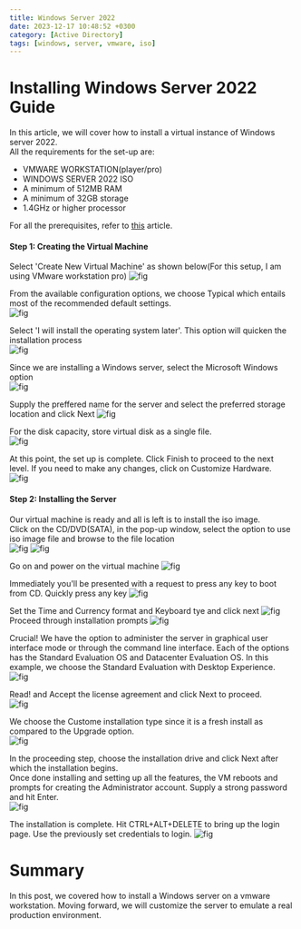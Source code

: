 ```yaml
---
title: Windows Server 2022
date: 2023-12-17 10:48:52 +0300
category: [Active Directory]
tags: [windows, server, vmware, iso]
---
```


# Installing Windows Server 2022 Guide
In this article, we will cover how to install a virtual instance of Windows server 2022.  
All the requirements for the set-up are:  
* VMWARE WORKSTATION(player/pro)
* WINDOWS SERVER 2022 ISO
* A minimum of 512MB RAM
* A minimum of 32GB storage
* 1.4GHz or higher processor  

For all the prerequisites, refer to [this]() article.  
#### Step 1: Creating the Virtual Machine  
Select 'Create New Virtual Machine' as shown below(For this setup, I am using VMware workstation pro) 
![fig](/assets/img/server/s1.png)  

From the available configuration options, we choose Typical which entails most of the recommended default settings.  
![fig](/assets/img/server/n1.png)

Select 'I will install the operating system later'. This option will quicken the installation process  
![fig](/assets/img/server/n2.png)  

Since we are installing a Windows server, select the Microsoft Windows option  
![fig](/assets/img/server/n3.png)  

Supply the preffered name for the server and select the preferred storage location  and click Next
![fig](/assets/img/server/n4.png)  

For the disk capacity, store virtual disk as a single file.  
![fig](/assets/img/server/n5.png)  

At this point, the set up is complete. Click Finish to proceed to the next level. If you need to make any changes, click on Customize Hardware.  
![fig](/assets/img/server/n6.png)  

#### Step 2: Installing the Server
Our virtual machine is ready and all is left is to install the iso image.  
Click on the CD/DVD(SATA), in the pop-up window, select the option to use iso image file and browse to the file location  
![fig](/assets/img/server/n7.png) 
![fig](/assets/img/server/n8.png)  

Go on and power on the virtual machine 
![fig](/assets/img/server/n9.png)

Immediately you'll be presented with a request to press any key to boot from CD. Quickly press any key
![fig](/assets/img/server/n10.png)

Set the Time and Currency format and Keyboard tye and click next
![fig](/assets/img/server/n11.png)
Proceed through installation prompts
![fig](/assets/img/server/n12.png)

Crucial! We have the option to administer the server in graphical user interface mode or through the command line interface. Each of the options has the Standard Evaluation OS and Datacenter Evaluation OS. In this example, we choose the Standard Evaluation with Desktop Experience.  
![fig](/assets/img/server/n13.png)  

Read! and Accept the license agreement and click Next to proceed.  
![fig](/assets/img/server/n14.png)  

We choose the Custome installation type since it is a fresh install as compared to the Upgrade option.  
![fig](/assets/img/server/n15.png)  

In the proceeding step, choose the installation drive and click Next after which the installation begins.  
Once done installing and setting up all the features, the VM reboots and prompts for creating the Administrator account. Supply a strong password and hit Enter.  
![fig](/assets/img/server/n16.png)  

The installation is complete. Hit CTRL+ALT+DELETE to bring up the login page. Use the previously set credentials to login.
![fig](/assets/img/server/n17.png)  

# Summary
In this post, we covered how to install a Windows server on a vmware workstation. Moving forward, we will customize the server to emulate a real production environment.